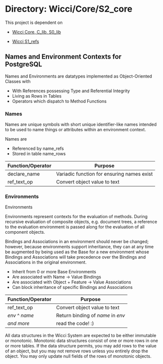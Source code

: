 # Directory: Wicci/Core/S2_core

This project is dependent on

* [Wicci Core, C_lib, S0_lib](https://github.com/GregDavidson/wicci-core-S0_lib)

* [Wicci S1_refs](https://github.com/GregDavidson/wicci-core-S1_refs)

## Names and Environment Contexts for PostgreSQL

Names and Environments are datatypes
implemented as Object-Oriented Classes with

* With References possessing Type and Referential Integrity
* Living as Rows in Tables
* Operators which dispatch to Method Functions

### Names

Names are unique symbols with short unique identifier-like
names intended to be used to name things or attributes
within an environment context.

Names are
* Referenced by name_refs
* Stored in table name_rows

|Function/Operator| Purpose
|-----------------------|----------
| declare_name			| Variadic function for ensuring names exist
| ref_text_op					| Convert object value to text

### Environments

Environments

Environments represent contexts for the evaluation of
methods.  During recursive evaluation of composite objects,
e.g. document trees, a reference to the evaluation
environment is passed along for the evaluation of all
component objects.

Bindings and Associations in an environment should never be
changed; however, because environments support inheritance,
they can at any time be augmented by being used as the Base
for a new environment whose Bindings and Associations will
take precedence over the Bindings and Associations in the
original environment.

* Inherit from 0 or more Base Environments
* Are associated with Name -> Value Bindings
* Are associated with Object + Feature -> Value Associations
* Can block inheritance of specific Bindings and Associations

|Function/Operator| Purpose
|-----------------------|----------
| ref_text_op					| Convert object value to text
|	_env_ ^ _name_	| Return binding of _name_ in _env_
| *and more*			| read the code! :)

All data structures in the Wicci System are expected to be
either immutable or monotonic.  Monotonic data structures
consist of one or more rows in one or more tables.  If the
data structure permits, you may add rows to the value of an
object, but you may not remove rows unless you entirely drop
the object.  You may only update null fields of the rows of
monotonic objects.
